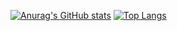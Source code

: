 [![Anurag's GitHub stats](https://github-readme-stats.vercel.app/api?username=HeChuQIU)](https://github.com/anuraghazra/github-readme-stats)
[![Top Langs](https://github-readme-stats.vercel.app/api/top-langs/?username=HeChuQIU)](https://github.com/anuraghazra/github-readme-stats)
